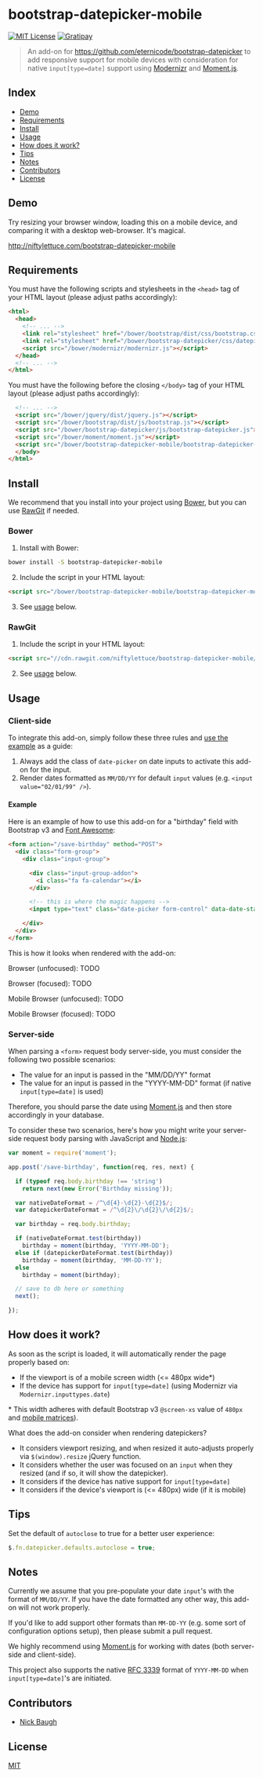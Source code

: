 
# bootstrap-datepicker-mobile

[![MIT License][license-image]][license-url]
[![Gratipay][gratipay-image]][gratipay-url]

> An add-on for <https://github.com/eternicode/bootstrap-datepicker> to add responsive support for mobile devices with consideration for native `input[type=date]` support using [Modernizr][modernizr] and [Moment.js][momentjs].

## Index

* [Demo](#demo)
* [Requirements](#requirements)
* [Install](#install)
* [Usage](#usage)
* [How does it work?](#how-does-it-work)
* [Tips](#tips)
* [Notes](#notes)
* [Contributors](#contributors)
* [License](#license)


## Demo

Try resizing your browser window, loading this on a mobile device, and comparing it with a desktop web-browser.  It's magical.

<http://niftylettuce.com/bootstrap-datepicker-mobile>


## Requirements

You must have the following scripts and stylesheets in the `<head>` tag of your HTML layout (please adjust paths accordingly):

```html
<html>
  <head>
    <!-- ... -->
    <link rel="stylesheet" href="/bower/bootstrap/dist/css/bootstrap.css" />
    <link rel="stylesheet" href="/bower/bootstrap-datepicker/css/datepicker3.css" />
    <script src="/bower/modernizr/modernizr.js"></script>
  </head>
  <!-- ... -->
</html>
```

You must have the following before the closing `</body>` tag of your HTML layout (please adjust paths accordingly):

```html
  <!-- ... -->
  <script src="/bower/jquery/dist/jquery.js"></script>
  <script src="/bower/bootstrap/dist/js/bootstrap.js"></script>
  <script src="/bower/bootstrap-datepicker/js/bootstrap-datepicker.js"></script>
  <script src="/bower/moment/moment.js"></script>
  <script src="/bower/bootstrap-datepicker-mobile/bootstrap-datepicker-mobile.js"></script>
  </body>
</html>
```

## Install

We recommend that you install into your project using [Bower][bower], but you can use [RawGit][rawgit] if needed.

### Bower

1. Install with Bower:

  ```bash
  bower install -S bootstrap-datepicker-mobile
  ```

2. Include the script in your HTML layout:

  ```html
  <script src="/bower/bootstrap-datepicker-mobile/bootstrap-datepicker-mobile.js"></script>
  ```

3. See [usage](#usage) below.

### RawGit

1. Include the script in your HTML layout:

  ```html
  <script src="//cdn.rawgit.com/niftylettuce/bootstrap-datepicker-mobile/master/bootstrap-datepicker-mobile.js"></script>
  ```

2. See [usage](#usage) below.


## Usage

### Client-side

To integrate this add-on, simply follow these three rules and [use the example](#example) as a guide:

1. Always add the class of `date-picker` on date inputs to activate this add-on for the input.
2. Render dates formatted as `MM/DD/YY` for default `input` values (e.g. `<input value="02/01/99" />`).

#### Example

Here is an example of how to use this add-on for a "birthday" field with Bootstrap v3 and [Font Awesome][font-awesome]:

```html
<form action="/save-birthday" method="POST">
  <div class="form-group">
    <div class="input-group">

      <div class="input-group-addon">
        <i class="fa fa-calendar"></i>
      </div>

      <!-- this is where the magic happens -->
      <input type="text" class="date-picker form-control" data-date-start-view="decade" data-date-format="mm/dd/yy" data-date="02/01/99" value="02/01/99" name="birthday" placeholder="MM/DD/YY" />

    </div>
  </div>
</form>
```

This is how it looks when rendered with the add-on:

Browser (unfocused): TODO

Browser (focused): TODO

Mobile Browser (unfocused): TODO

Mobile Browser (focused): TODO

### Server-side

When parsing a `<form>` request body server-side, you must consider the following two possible scenarios:

* The value for an input is passed in the "MM/DD/YY" format
* The value for an input is passed in the "YYYY-MM-DD" format (if native `input[type=date]` is used)

Therefore, you should parse the date using [Moment.js][momentjs] and then store accordingly in your database.

To consider these two scenarios, here's how you might write your server-side request body parsing with JavaScript and [Node.js][nodejs]:

```js
var moment = require('moment');

app.post('/save-birthday', function(req, res, next) {

  if (typeof req.body.birthday !== 'string')
    return next(new Error('Birthday missing'));

  var nativeDateFormat = /^\d{4}-\d{2}-\d{2}$/;
  var datepickerDateFormat = /^\d{2}\/\d{2}\/\d{2}$/;

  var birthday = req.body.birthday;

  if (nativeDateFormat.test(birthday))
    birthday = moment(birthday, 'YYYY-MM-DD');
  else if (datepickerDateFormat.test(birthday))
    birthday = moment(birthday, 'MM-DD-YY');
  else
    birthday = moment(birthday);

  // save to db here or something
  next();

});
```


## How does it work?

As soon as the script is loaded, it will automatically render the page properly based on:

* If the viewport is of a mobile screen width (<= 480px wide\*)
* If the device has support for `input[type=date]` (using Modernizr via `Modernizr.inputtypes.date`)

\* This width adheres with default Bootstrap v3 `@screen-xs` value of `480px` and [mobile matrices][mobile-matrices]).

What does the add-on consider when rendering datepickers?

* It considers viewport resizing, and when resized it auto-adjusts properly via `$(window).resize` jQuery function.
* It considers whether the user was focused on an `input` when they resized (and if so, it will show the datepicker).
* It considers if the device has native support for `input[type=date]`
* It considers if the device's viewport is (<= 480px) wide (if it is mobile)


## Tips

Set the default of `autoclose` to true for a better user experience:

```js
$.fn.datepicker.defaults.autoclose = true;
```


## Notes

Currently we assume that you pre-populate your date `input`'s with the format of `MM/DD/YY`.  If you have the date formatted any other way, this add-on will not work properly.

If you'd like to add support other formats than `MM-DD-YY` (e.g. some sort of configuration options setup), then please submit a pull request.

We highly recommend using [Moment.js][momentjs] for working with dates (both server-side and client-side).

This project also supports the native [RFC 3339][rfc-3339] format of `YYYY-MM-DD` when `input[type=date]`'s are initiated.


## Contributors

* [Nick Baugh](https://github.com/niftylettuce)


## License

[MIT][license-url]


[bower]: http://bower.io
[rawgit]: http://rawgit.com
[bootstrap-datepicker]: https://github.com/eternicode/bootstrap-datepicker
[momentjs]: http://momentjs.com
[modernizr]: http://modernizr.com
[rfc-3339]: https://www.ietf.org/rfc/rfc3339.txt
[mobile-matrices]: https://github.com/h5bp/mobile-boilerplate/wiki/Mobile-Matrices
[font-awesome]: http://fontawesome.io
[license-image]: https://img.shields.io/badge/license-MIT-blue.svg?style=flat
[license-url]: LICENSE
[gratipay-image]: https://img.shields.io/gratipay/niftylettuce.svg?style=flat
[gratipay-url]: https://gratipay.com/niftylettuce
[nodejs]: http://nodejs.org
